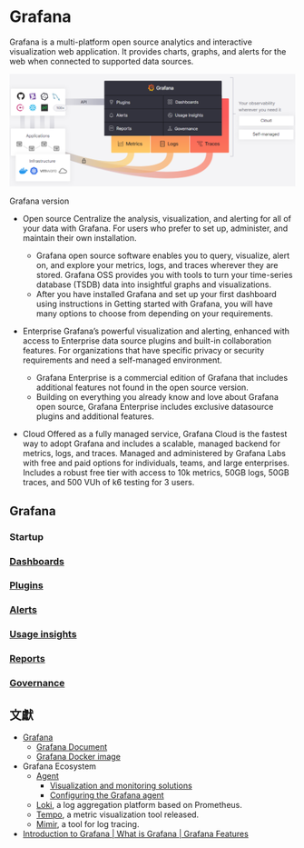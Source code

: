 # Grafana

Grafana is a multi-platform open source analytics and interactive visualization web application. It provides charts, graphs, and alerts for the web when connected to supported data sources.

![](./docs/img/grafana-feature-roadmap.png)

Grafana version

+ Open source
Centralize the analysis, visualization, and alerting for all of your data with Grafana. For users who prefer to set up, administer, and maintain their own installation.
  - Grafana open source software enables you to query, visualize, alert on, and explore your metrics, logs, and traces wherever they are stored. Grafana OSS provides you with tools to turn your time-series database (TSDB) data into insightful graphs and visualizations.
  - After you have installed Grafana and set up your first dashboard using instructions in Getting started with Grafana, you will have many options to choose from depending on your requirements.

+ Enterprise
Grafana’s powerful visualization and alerting, enhanced with access to Enterprise data source plugins and built-in collaboration features. For organizations that have specific privacy or security requirements and need a self-managed environment.
  - Grafana Enterprise is a commercial edition of Grafana that includes additional features not found in the open source version.
  - Building on everything you already know and love about Grafana open source, Grafana Enterprise includes exclusive datasource plugins and additional features.

+ Cloud
Offered as a fully managed service, Grafana Cloud is the fastest way to adopt Grafana and includes a scalable, managed backend for metrics, logs, and traces. Managed and administered by Grafana Labs with free and paid options for individuals, teams, and large enterprises. Includes a robust free tier with access to 10k metrics, 50GB logs, 50GB traces, and 500 VUh of k6 testing for 3 users.

## Grafana

### Startup

### [Dashboards](https://grafana.com/docs/grafana/latest/dashboards/?pg=hp&plcmt=lt-box-dashboards)

### [Plugins](https://grafana.com/docs/grafana/latest/administration/plugin-management/?pg=hp&plcmt=lt-box-plugins)

### [Alerts](https://grafana.com/docs/grafana/latest/alerting/?pg=hp&plcmt=lt-box-alerts)

### [Usage insights](https://grafana.com/docs/grafana/latest/dashboards/assess-dashboard-usage)

### [Reports](https://grafana.com/docs/grafana/latest/dashboards/share-dashboards-panels/?pg=hp&plcmt=lt-box-reports)

### [Governance](https://grafana.com/docs/grafana/latest/administration/?pg=hp&plcmt=lt-box-governance)

## 文獻

+ [Grafana](https://grafana.com/)
    - [Grafana Document](https://grafana.com/docs/grafana/latest/)
    - [Grafana Docker image](https://grafana.com/docs/grafana/latest/setup-grafana/installation/docker/)
+ Grafana Ecosystem
    - [Agent](https://grafana.com/docs/agent/latest/)
        + [Visualization and monitoring solutions](https://grafana.com/solutions/?plcmt=nav-solutions-cta1)
        + [Configuring the Grafana agent](https://www.scaleway.com/en/docs/observability/cockpit/api-cli/configuring-grafana-agent/)
    - [Loki](https://grafana.com/docs/loki/latest/?pg=hp&plcmt=lt-box-logs), a log aggregation platform based on Prometheus.
    - [Tempo](https://grafana.com/docs/tempo/latest/), a metric visualization tool released.
    - [Mimir](https://grafana.com/docs/mimir/latest/), a tool for log tracing.
+ [Introduction to Grafana | What is Grafana | Grafana Features](https://www.fosstechnix.com/introduction-to-grafana-what-is-grafana/)
